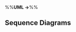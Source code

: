<link rel="stylesheet" href="{{baseUrl}}/css/textbook.css">

<div class="website-content">

%%**UML →**%%

## Sequence Diagrams

<div id="main">

<include src="introduction/embed.md" />
<include src="basic/embed.md" />
<include src="objectCreation/embed.md" />
<include src="objectDeletion/embed.md" />
<include src="loops/embed.md" />
<include src="selfInvocation/embed.md" />
<include src="alternativePaths/embed.md" />
<include src="optionalPaths/embed.md" />
<include src="parallelPaths/embed.md" />
<include src="referenceFrames/embed.md" />
<include src="minimalNotation/embed.md" />

</div>

</div>
